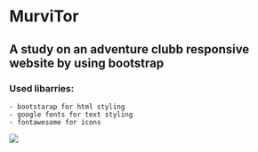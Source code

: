 # MurviTor
## A study on an adventure clubb responsive website by using bootstrap
### Used libarries: <br>
    - bootstarap for html styling
    - google fonts for text styling
    - fontawesome for icons

![](screen.gif)
